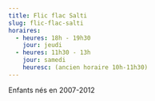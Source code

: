 ```yaml
---
title: Flic flac Salti
slug: flic-flac-salti
horaires:
  - heures: 18h - 19h30
    jour: jeudi
  - heures: 11h30 - 13h
    jour: samedi
    heuresc: (ancien horaire 10h-11h30)
---
```

Enfants nés en 2007-2012
